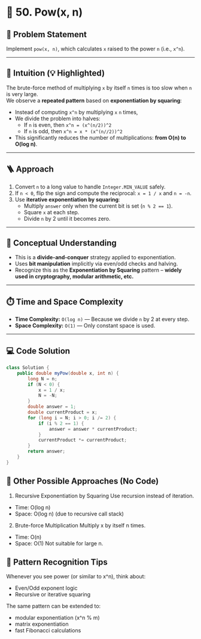 # 🔢 50. Pow(x, n)

## 📝 Problem Statement

Implement `pow(x, n)`, which calculates `x` raised to the power `n` (i.e., `x^n`).

---

## 🌟 Intuition (💡 Highlighted)

The brute-force method of multiplying `x` by itself `n` times is too slow when `n` is very large.  
We observe a **repeated pattern** based on **exponentiation by squaring**:

- Instead of computing `x^n` by multiplying `x` `n` times,
- We divide the problem into halves:  
  - If `n` is even, then `x^n = (x^(n/2))^2`
  - If `n` is odd, then `x^n = x * (x^(n//2))^2`
- This significantly reduces the number of multiplications: **from O(n) to O(log n)**.

---

## 🪜 Approach

1. Convert `n` to a long value to handle `Integer.MIN_VALUE` safely.
2. If `n < 0`, flip the sign and compute the reciprocal: `x = 1 / x` and `n = -n`.
3. Use **iterative exponentiation by squaring**:
   - Multiply `answer` only when the current bit is set (`n % 2 == 1`).
   - Square `x` at each step.
   - Divide `n` by 2 until it becomes zero.

---

## 🧠 Conceptual Understanding

- This is a **divide-and-conquer** strategy applied to exponentiation.
- Uses **bit manipulation** implicitly via even/odd checks and halving.
- Recognize this as the **Exponentiation by Squaring** pattern – **widely used in cryptography, modular arithmetic, etc.**

---

## ⏱️ Time and Space Complexity

- **Time Complexity:** `O(log n)` — Because we divide `n` by 2 at every step.
- **Space Complexity:** `O(1)` — Only constant space is used.

---

## 💻 Code Solution

```java
class Solution {
    public double myPow(double x, int n) {
        long N = n;
        if (N < 0) {
            x = 1 / x;
            N = -N;
        }
        double answer = 1;
        double currentProduct = x;
        for (long i = N; i > 0; i /= 2) {
            if (i % 2 == 1) {
                answer = answer * currentProduct;
            }
            currentProduct *= currentProduct;
        }
        return answer;
    }
}

```

## 🔄 Other Possible Approaches (No Code)
1. Recursive Exponentiation by Squaring
Use recursion instead of iteration.

- Time: O(log n)
- Space: O(log n) (due to recursive call stack)

2. Brute-force Multiplication
Multiply x by itself n times.

- Time: O(n)
- Space: O(1)
Not suitable for large n.

## 🧠 Pattern Recognition Tips
Whenever you see power (or similar to x^n), think about:

- Even/Odd exponent logic
- Recursive or iterative squaring

The same pattern can be extended to:

- modular exponentiation (x^n % m)
- matrix exponentiation
- fast Fibonacci calculations